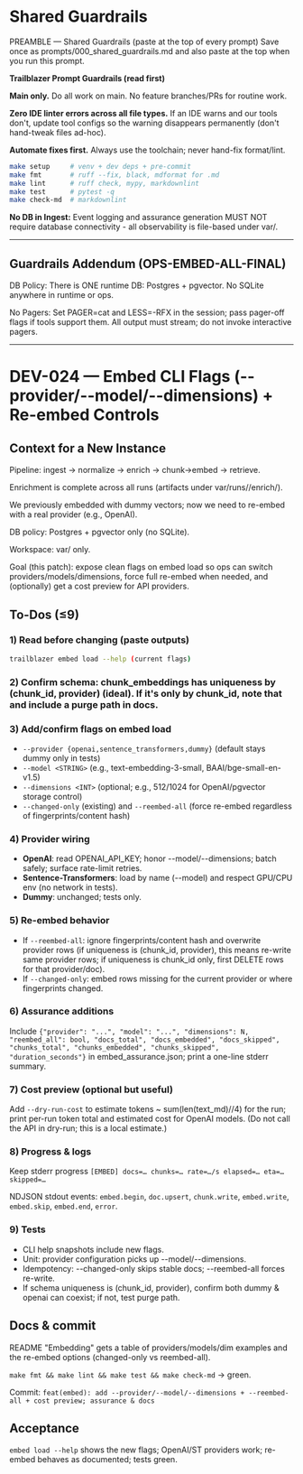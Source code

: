 # Shared Guardrails

PREAMBLE — Shared Guardrails (paste at the top of every prompt)
Save once as prompts/000_shared_guardrails.md and also paste at the top when
you run this prompt.

**Trailblazer Prompt Guardrails (read first)**

**Main only.** Do all work on main. No feature branches/PRs for routine work.

**Zero IDE linter errors across all file types.** If an IDE warns and our tools don't, update tool configs so the warning disappears permanently (don't hand-tweak files ad-hoc).

**Automate fixes first.** Always use the toolchain; never hand-fix format/lint.

```bash
make setup     # venv + dev deps + pre-commit
make fmt       # ruff --fix, black, mdformat for .md
make lint      # ruff check, mypy, markdownlint
make test      # pytest -q
make check-md  # markdownlint
```

**No DB in Ingest:** Event logging and assurance generation MUST NOT require database connectivity - all observability is file-based under var/.

______________________________________________________________________

## Guardrails Addendum (OPS-EMBED-ALL-FINAL)

DB Policy: There is ONE runtime DB: Postgres + pgvector. No SQLite anywhere in runtime or ops.

No Pagers: Set PAGER=cat and LESS=-RFX in the session; pass pager-off flags if tools support them. All output must stream; do not invoke interactive pagers.

---

# DEV-024 — Embed CLI Flags (--provider/--model/--dimensions) + Re-embed Controls

## Context for a New Instance
Pipeline: ingest → normalize → enrich → chunk→embed → retrieve.

Enrichment is complete across all runs (artifacts under var/runs/<RID>/enrich/).

We previously embedded with dummy vectors; now we need to re-embed with a real provider (e.g., OpenAI).

DB policy: Postgres + pgvector only (no SQLite).

Workspace: var/ only.

Goal (this patch): expose clean flags on embed load so ops can switch providers/models/dimensions, force full re-embed when needed, and (optionally) get a cost preview for API providers.

## To-Dos (≤9)

### 1) Read before changing (paste outputs)
```bash
trailblazer embed load --help (current flags)
```

### 2) Confirm schema: chunk_embeddings has uniqueness by (chunk_id, provider) (ideal). If it's only by chunk_id, note that and include a purge path in docs.

### 3) Add/confirm flags on embed load
- `--provider {openai,sentence_transformers,dummy}` (default stays dummy only in tests)
- `--model <STRING>` (e.g., text-embedding-3-small, BAAI/bge-small-en-v1.5)
- `--dimensions <INT>` (optional; e.g., 512/1024 for OpenAI/pgvector storage control)
- `--changed-only` (existing) and `--reembed-all` (force re-embed regardless of fingerprints/content hash)

### 4) Provider wiring
- **OpenAI**: read OPENAI_API_KEY; honor --model/--dimensions; batch safely; surface rate-limit retries.
- **Sentence-Transformers**: load by name (--model) and respect GPU/CPU env (no network in tests).
- **Dummy**: unchanged; tests only.

### 5) Re-embed behavior
- If `--reembed-all`: ignore fingerprints/content hash and overwrite provider rows (if uniqueness is (chunk_id, provider), this means re-write same provider rows; if uniqueness is chunk_id only, first DELETE rows for that provider/doc).
- If `--changed-only`: embed rows missing for the current provider or where fingerprints changed.

### 6) Assurance additions
Include `{"provider": "...", "model": "...", "dimensions": N, "reembed_all": bool, "docs_total", "docs_embedded", "docs_skipped", "chunks_total", "chunks_embedded", "chunks_skipped", "duration_seconds"}` in embed_assurance.json; print a one-line stderr summary.

### 7) Cost preview (optional but useful)
Add `--dry-run-cost` to estimate tokens ~ sum(len(text_md)//4) for the run; print per-run token total and estimated cost for OpenAI models. (Do not call the API in dry-run; this is a local estimate.)

### 8) Progress & logs
Keep stderr progress `[EMBED] docs=… chunks=… rate=…/s elapsed=… eta=… skipped=…`

NDJSON stdout events: `embed.begin`, `doc.upsert`, `chunk.write`, `embed.write`, `embed.skip`, `embed.end`, `error`.

### 9) Tests
- CLI help snapshots include new flags.
- Unit: provider configuration picks up --model/--dimensions.
- Idempotency: --changed-only skips stable docs; --reembed-all forces re-write.
- If schema uniqueness is (chunk_id, provider), confirm both dummy & openai can coexist; if not, test purge path.

## Docs & commit
README "Embedding" gets a table of providers/models/dim examples and the re-embed options (changed-only vs reembed-all).

`make fmt && make lint && make test && make check-md` → green.

Commit:
`feat(embed): add --provider/--model/--dimensions + --reembed-all + cost preview; assurance & docs`

## Acceptance
`embed load --help` shows the new flags; OpenAI/ST providers work; re-embed behaves as documented; tests green.
